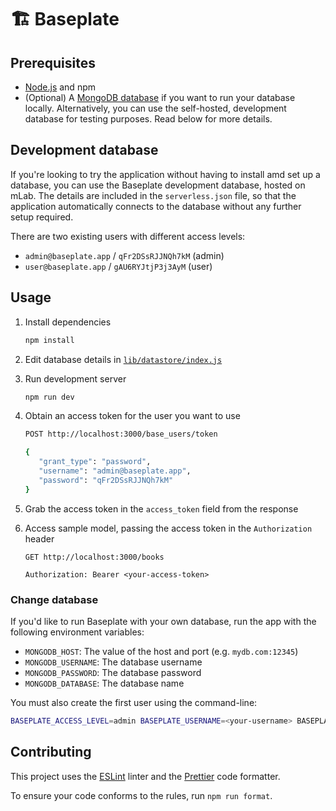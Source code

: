 # 🏗 Baseplate

## Prerequisites

- [Node.js](https://nodejs.org/en/download/) and npm
- (Optional) A [MongoDB database](https://docs.mongodb.com/manual/installation/) if you want to run your database locally. Alternatively, you can use the self-hosted, development database for testing purposes. Read below for more details.

## Development database

If you're looking to try the application without having to install amd set up a database, you can use the Baseplate development database, hosted on mLab. The details are included in the `serverless.json` file, so that the application automatically connects to the database without any further setup required.

There are two existing users with different access levels:

- `admin@baseplate.app` / `qFr2DSsRJJNQh7kM` (admin)
- `user@baseplate.app` / `gAU6RYJtjP3j3AyM` (user)

## Usage

1. Install dependencies

   ```sh
   npm install
   ```

1. Edit database details in [`lib/datastore/index.js`](https://github.com/baseplatejs/core/blob/master/lib/datastore/index.js#L4-L5)

1. Run development server

   ```sh
   npm run dev
   ```

1. Obtain an access token for the user you want to use

   ```sh
   POST http://localhost:3000/base_users/token

   {
      "grant_type": "password",
      "username": "admin@baseplate.app",
      "password": "qFr2DSsRJJNQh7kM"
   }
   ```

1. Grab the access token in the `access_token` field from the response

1. Access sample model, passing the access token in the `Authorization` header

   ```
   GET http://localhost:3000/books

   Authorization: Bearer <your-access-token>
   ```

### Change database

If you'd like to run Baseplate with your own database, run the app with the following environment variables:

- `MONGODB_HOST`: The value of the host and port (e.g. `mydb.com:12345`)
- `MONGODB_USERNAME`: The database username
- `MONGODB_PASSWORD`: The database password
- `MONGODB_DATABASE`: The database name

You must also create the first user using the command-line:

```sh
BASEPLATE_ACCESS_LEVEL=admin BASEPLATE_USERNAME=<your-username> BASEPLATE_PASSWORD=<your-password> node scripts/createUser.js
```

## Contributing

This project uses the [ESLint](https://eslint.org/) linter and the [Prettier](https://prettier.io/) code formatter.

To ensure your code conforms to the rules, run `npm run format`.
